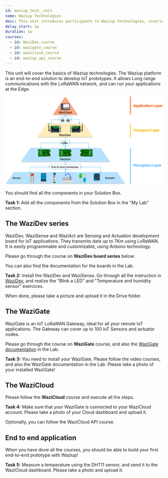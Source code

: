 ```yaml
---
id: waziup_tech__unit
name: Waziup Technologies
desc: This unit introduces participants to Waziup technologies, covering the Waziup IoT platform, hardware, software, architecture, components, and APIs.
delay_start: 1w
duration: 1w
courses:
  - id: WaziDev_course
  - id: wazigate_course
  - id: wazicloud_course
  - id: waziup_api_course
---
```


This unit will cover the basics of Waziup technologies. 
The Waziup platform is an end-to-end solution to develop IoT prototypes.
It allows Long range communications with the LoRaWAN network, and can run your applications at the Edge.

![archi](../../../../courses/1.Fundamentals/1.Intro/img/waziup-ecosystem.png#width=700)

You should find all the components in your Solution Box.

<alert type='success'><b>Task 1:</b> Add all the components from the Solution Box in the "My Lab" section.</alert>

## The WaziDev series

WaziDev, WaziSense and WaziAct are Sensing and Actuation development board for IoT applications. They transmits data up to 7Km using LoRaWAN. It is easily programmable and customizable, using Arduino technology.

Please go through the course on **WaziDev board series** below.

You can also find the documentation for the boards in the Lab.

<alert type='success'><b>Task 2:</b> Install the WaziDev and WaziSense. Go through all the instruction in [WaziDev](https://lab.waziup.io/resources/waziup/wazidev), and realize the "Blink a LED" and "Temperature and humidity sensor" exercices.</alert>


When done, please take a picture and upload it in the Drive folder.


## The WaziGate

WaziGate is an IoT LoRaWAN Gateway, ideal for all your remote IoT applications. The Gateway can cover up to 100 IoT Sensors and actuator nodes.

Please go through the course on **WaziGate** course, and also the [WaziGate documentation](https://lab.waziup.io/resources/waziup/wazigate) in the Lab.

<alert type='success'><b>Task 3:</b> You need to install your WaziGate. Please follow the video courses, and also the WaziGate documentation in the Lab.
Please take a photo of your installed WaziGate!</alert>

## The WaziCloud

Please follow the **WaziCloud** course and execute all the steps.

<alert type='success'><b>Task 4:</b> Make sure that your WaziGate is connected to your WaziCloud account. Please take a photo of your Cloud dashboard and upload it.</alert>

Optionally, you can follow the WaziCloud API course.

## End to end application

When you have done all the courses, you should be able to build your first end-to-end prototype with Waziup!

<alert type='success'><b>Task 5:</b> Measure a temperature using the DHT11 sensor, and send it to the WaziCloud dashboard. Please take a photo and upload it.</alert>



